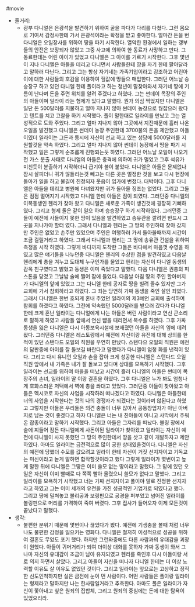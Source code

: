 #movie  
- 줄거리:
    - 광부 다니얼은 은광석을 발견하기 위하여 굴을 파다가 다리를 다쳤다. 그런 몸으로 기여서 감정사한테 가서 은광석이라는 확정을 받고 좋아한다. 얼마간 돈을 번 다니얼은 오일장사를 위하여 땅을 파기 시작한다. 열악한 환경에서 일하는 갱부들의 안전은 보장되자 않았고 그중 사고에 의하여 한 동료가 사망하고 만다. 그 동료한테는 어린 아이가 있었고 다니엘은 그 아이를 기르기 시작한다. 그후 몇년이 지나 다니엘은 아들을 데리고 다니면서 사람들한테 땅을 자기 한테 팔아달라고 말하러 다닌다. 그리고 그는 항상 자기네는 가족기업이라고 강조하고 어린아이에 대한 사람들의 호감을 이용하여 헐값에 땅들으 매입한다. 그러던 어느날 승승장구 하고 있던 다니엘 한테 폴이라고 하는 청년이 말찾아와서 자기네 땅에 기름이 난다며 돈을 주면 위치를 알려 주겠다고 하였다. 그는 썬데이 목장의 주인의 아들이며 일라이 라는 형제가 있다고 말했다. 뭔가 의심 쩍었지만 다니엘은 일단 돈 500달러를 지불하고 얼마 지나지 않아 썬데이 농장으로 꿩잡으러 왔다고 텐트를 치고 고찰을 하기 시작했다. 폴이 말한대로 일라이를 만났고 그는 열성적으로 도와 주었다. 그리고 얼마 지나지 않아 그곳에서 지진때문에 흘러 나온 오일을 발견했고 다니엘은 썬데이 농장 주인한테 3700불의 돈을 제안했고 아들이였더 일라이는 그돈과 동시에 자신이 선교 하고 있는 성당에 5000달러를 지원할것을 약속 하였다. 그리고 얼마 지나지 않아 썬데이 농장에서 땅을 파기 시작했고 일은 그렇게 순조롭게 진행되는듯 하였다. 그러던 어느날 오일이 나오기전 가스 분출 사태로 다니얼의 아들은 충격에 의하여 귀가 멀었고 그후 석유가 미친듯이 분출하기 시작하더니 급기야 불이 붙었다. 다니엘은 아들은 문제없나 잠시 살피더니 귀가 않들리는것 빼고는 다른 곳은 멀정한 것을 보고 다시 현장에 돌아가 일을 하고 불길이 진정되자 웃음이 입가에 번졌다. 대박이다. 그후 다니엘은 아들을 데리고 병원에 다녀왔지만 귀가 돌아올 징조는 없었다. 그리고 그둘은 점점 멀어지기 시작했고 다니엘 한테 아들은 짐이 되였다. 그러던중 다니엘의 이복동생인 헨리가 찾아 왔고 다니엘은 새로운 가족이 생긴것에 굉장히 기뻐하였다. 그리고 형제 둘은 같이 일으 하며 승승장구 하기 시작하였다. 그러던중 그들이 예전에 사들이지 못한 땅이 있음을 발견하였고 송유관을 깔려면 반드시 그곳을 지나가야 할터 였다. 그래서 다니엘과 헨리는 그 땅의 주인하테 찾아 갔지만 주인은 없었고 손주만 있었으며 주인은 여행하러 가서 돌아올때까지 시간이 조금 걸릴거라고 하였다. 그래서 다니엘과 헨리는 그 땅에 송유관 건설을 위하여 측정을 시작 하였다. 그렇게 바다까지 도착한 그들은 바다에서 마음껏 수영을 하였고 많은 얘기들을 나누던중 다니엘은 헨리의 수상한 점을 발견하였고 다음날 헨리에게 총을 겨누고 도대체 누구인가를 물었고 헨리는 자신이 다니엘 동생의 감옥 친구였다고 밝혔고 동생은 이미 죽었다고 말했다. 다음 다니엘은 권총의 피스톤을 당겼고 그날밤 술에 쩔어 잠에 들었다. 다음날 아침 땅의 주인 할아버지가 다니엘의 앞에 있었고 그는 다니엘 한테 공자로 땅을 빌려 줄수 있지만 그가 교회에 가서 참회하라고 하였다. 그 죄는 당연히 가짜 동생을 죽인 살인 죄였다. 그래서 다니엘은 한번 호되게 혼내 주었던 일라이의 제3예언 교회에 출석하여 참회를 하겠다고 하였다. 그전에 약속했던 5000달러를 받으러 갔다가 다니엘 한테 크게 혼난 일라이는 다니얼에게 나는 아들은 버린 사람이라교 연신 큰소리로 말하게 하였고 사람들 앞에서 연신 뺨을 때리면서 복수를 하였다. 그후 가짜 동생을 잃은 다니엘은 다시 아동보육시설에 보재졌던 아들을 자신의 옆에 데려왔다. 그러던중 다니엘은 레스토랑에서 예전에 자신이랑 유전에 대해 상의를 한적이 있던 스탠다드 오일의 직원을 우연히 만났다. 스탠다으 오일의 직원은 예전의 담판중에 아이를 잘 돌보길 바란다고 말했다가 다니엘이 엄청 화를 낸적이 있다. 그리고 다시 유니언 오일과 손을 잡아 크게 성공한 다니엘은 스탠다드 오일 직원 앞에서 내 가족은 내가 잘 돌보고 있다며 상대를 모욕하기 시작했다. 그후 일라이는 선교를 위하여 마을을 떠났고 시간이 흘러 다니엘의 아들은 썬데이 목장주의 손녀, 일라이의 딸 이랑 결혼을 하였다. 그후 다니엘은 누가 봐도 엄청나게 호화스러운 저택에서 벽에 총을 쏴대고 있었다. 그러던중 아들이 찾아왔고 아들은 멕시코로 자신의 사업을 시작하러 떠나겠다고 하였다. 다니엘은 아들한테 너의 사업을 시작한다는 것의 나의 경쟁자가 되겠다는 것이라며 않된다고 하였고 그렇지만 아들은 우리둘은 의견 충돌이 너무 많아서 공동창업자가 아닌 아버지로 남는 것이 좋겠다고 하자 다니엘은 너는 내 친아들이 아니고 사막에서 주워온 잡종이라고 말하기 시작했다. 그리고 아들은 그자리를 떠났다. 볼링 장에서 술에 찌들어 잠든 다니엘에게 사돈이된 일라이가 찾아왔고 일라이는 자신이 예전에 다니엘이 사지 못했던 그 땅의 주인한테서 땅을 삿고 같이 개발하자고 제안하였다. 아마도 일라이는 금전적으로 많이 궁한 상태였을것이다. 다니엘은 자신의 예전에 당했더 수모를 값으려고 일라이 한테 자신이 거짓 선지자이고 기독교는 미신이라고 놑게 말하면 합작할것이라고 했다 그렇게 일라이가 몇번이고 높게 말한 뒤에 다니엘은 그땅은 이미 쓸모 없는 땅이라고 말했다. 그 밑에 있던 오일은 자신이 이미 빨때로 다 쪽쪽 빨아 올렸으니 쓸모가 없다고 말했다. 그리고 일라이를 모욕하기 시작했고 너는 가짜 선지자이고 폴이야 말로 진정한 선지자라고 하였고 그는 이미 세개의 유전을 가진 성공적인 기업가로 되였다고 했다. 그리고 땅에 밀쳐놓고 볼리공과 보링핀으로 공경을 퍼부었고 넘어진 일라이를 볼링핀으로 머리를 가격하여 죽여 버렸다. 그후 집사가 들어오자 이제 모든것이 끝났다고 말했다.
- 생각:
    - 불편한 분위기 때문에 몇번이나 끊었다가 봤다. 예전에 기생충을 볼때 처럼 너무나도 불편한 감정을 일으키는 영화다. 다니엘은 철저히 이성적으로 성공을 위하여 결혼도 무었도 포기 했다. 하지만 그런와중에도 다른 사람과의 유대감을 괴장이 원했다. 아들이 귀머거리가 되여 더이상 대화를 못하자 가짜 동생이 와서 그나마 자신의 유대감이 조금이 남아 유지되였고 헨리를 죽인후 다시 아들이랑 서로 의지 하면서 살았다. 그리고 아들이 자신을 떠나자 다니엘 한테는 더 이상 노력할 이유도 살 이유도 없었던 것이다. 그리고 일라이는 앞으로는 고상하고 정직한 신도인척하지만 실은 금전에 눈이 먼 사람이다. 어떤 사람들은 폴이랑 일라이는 형제라고 말하지만 나는 한사람일거라고 추측한다. 아마도 폴은 일라이가 자신이 쫓아내고 싶은 원죄의 집합체, 그리고 원죄의 중심에는 돈에 대한 탐욕이 있었으리라.
